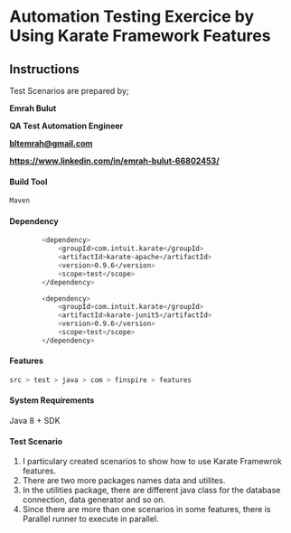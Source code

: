 # Automation Testing Exercice by Using Karate Framework Features

## Instructions

Test Scenarios are prepared by;

**Emrah Bulut**

**QA Test Automation Engineer**

**bltemrah@gmail.com**

**https://www.linkedin.com/in/emrah-bulut-66802453/**

#### Build Tool
```bash
Maven
```

#### Dependency
```bash
        <dependency>
            <groupId>com.intuit.karate</groupId>
            <artifactId>karate-apache</artifactId>
            <version>0.9.6</version>
            <scope>test</scope>
        </dependency>

        <dependency>
            <groupId>com.intuit.karate</groupId>
            <artifactId>karate-junit5</artifactId>
            <version>0.9.6</version>
            <scope>test</scope>
        </dependency>
```

#### Features
```bash
src > test > java > com > finspire > features
```

#### System Requirements

Java 8 + SDK

#### Test Scenario
1. I particulary created scenarios to show how to use Karate Framewrok features.
2. There are two more packages names data and utilites.
3. In the utilities package, there are different java class for the database connection, data generator and so on.
4. Since there are more than one scenarios in some features, there is Parallel runner to execute in parallel.

